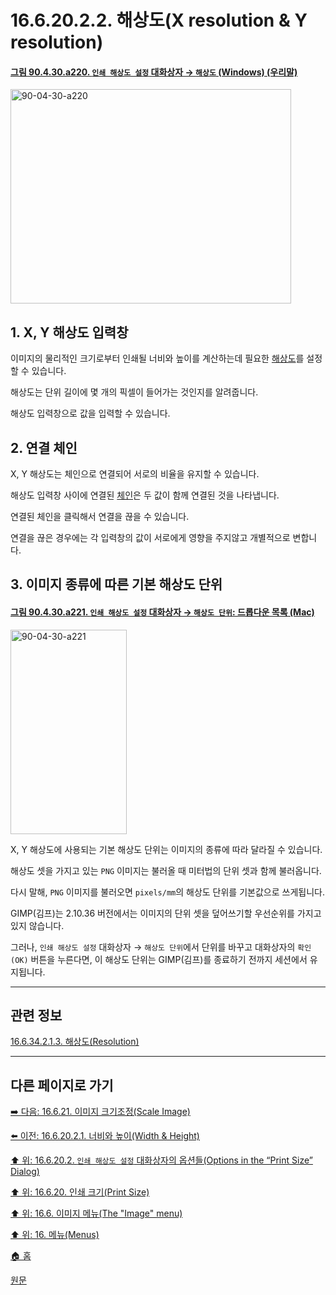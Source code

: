 # 16.6.20.2.2. 해상도(X resolution & Y resolution)

<a id="90-04-30-a220"></a>

#### [그림 90.4.30.a220. `인쇄 해상도 설정` 대화상자 → `해상도` (Windows) (우리말)](./90-04-0030-set_image_print_resolution.md#90-04-30-a220)
<img width="449" height="343" alt="90-04-30-a220" src="https://github.com/user-attachments/assets/a4c9812a-8724-4ff8-bac3-225f794d0bde" />

<a id="16-06-20-02-02-s1"></a>

## 1. X, Y 해상도 입력창
이미지의 물리적인 크기로부터 인쇄될 너비와 높이를 계산하는데 필요한 [해상도](./19-glossaryx-resolution.md)를 설정할 수 있습니다.

해상도는 단위 길이에 몇 개의 픽셀이 들어가는 것인지를 알려줍니다.

해상도 입력창으로 값을 입력할 수 있습니다.

<a id="16-06-20-02-02-s2"></a>

## 2. 연결 체인
X, Y 해상도는 체인으로 연결되어 서로의 비율을 유지할 수 있습니다.

해상도 입력창 사이에 연결된 [체인](./19-glossaryx-chain.md)은 두 값이 함께 연결된 것을 나타냅니다.

연결된 체인을 클릭해서 연결을 끊을 수 있습니다.

연결을 끊은 경우에는 각 입력창의 값이 서로에게 영향을 주지않고 개별적으로 변합니다.

<a id="16-06-20-02-02-s3"></a>

## 3. 이미지 종류에 따른 기본 해상도 단위

<a id="90-04-30-a221"></a>

#### [그림 90.4.30.a221. `인쇄 해상도 설정` 대화상자 → `해상도 단위`: 드롭다운 목록 (Mac)](./90-04-0030-set_image_print_resolution.md#90-04-30-a221)
<img width="186" height="327" alt="90-04-30-a221" src="https://github.com/user-attachments/assets/42c33fd8-1eb9-4867-8394-f917f523bdd1" />

X, Y 해상도에 사용되는 기본 해상도 단위는 이미지의 종류에 따라 달라질 수 있습니다.

해상도 셋을 가지고 있는 `PNG` 이미지는 불러올 때 미터법의 단위 셋과 함께 불러옵니다.

다시 말해, `PNG` 이미지를 불러오면 `pixels/mm`의 해상도 단위를 기본값으로 쓰게됩니다.

GIMP(김프)는 2.10.36 버전에서는 이미지의 단위 셋을 덮어쓰기할 우선순위를 가지고 있지 않습니다.

그러나, `인쇄 해상도 설정` 대화상자 → `해상도 단위`에서 단위를 바꾸고 대화상자의 `확인(OK)` 버튼을 누른다면, 이 해상도 단위는 GIMP(김프)를 종료하기 전까지 세션에서 유지됩니다.

***

## 관련 정보

[16.6.34.2.1.3. 해상도(Resolution)](./16-06-34-02-01-03-resolution.md)

***

## 다른 페이지로 가기

[➡️ 다음: 16.6.21. 이미지 크기조정(Scale Image)](./16-06-21-00-scale-image.md)

[⬅️ 이전: 16.6.20.2.1. 너비와 높이(Width & Height)](./16-06-20-02-01-width_n_height.md)

[⬆️ 위: 16.6.20.2. `인쇄 해상도 설정` 대화상자의 옵션들(Options in the “Print Size” Dialog)](./16-06-20-02-00-options_in_the_print_size_dialog.md)

[⬆️ 위: 16.6.20. 인쇄 크기(Print Size)](./16-06-20-00-print-size.md)

[⬆️ 위: 16.6. 이미지 메뉴(The "Image" menu)](./16-06-00-the-image-menu.md)

[⬆️ 위: 16. 메뉴(Menus)](./16-00-menus.md)

[🏠 홈](./00-home.md)

[원문](https://docs.gimp.org/2.10/ko/gimp-image-print-size.html#idm27522)